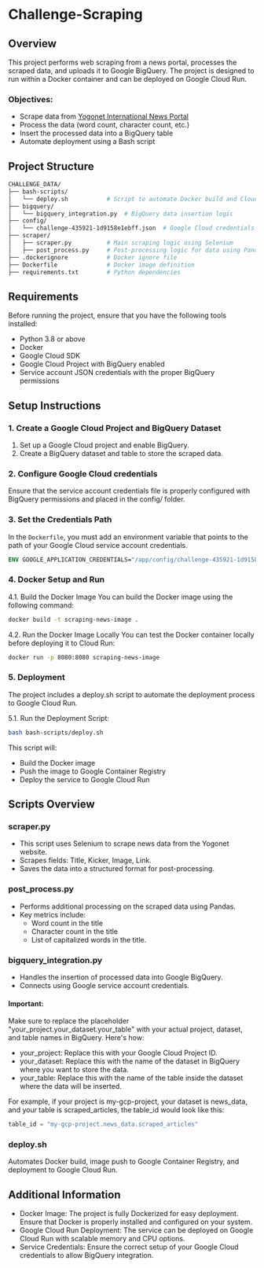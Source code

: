 # Challenge-Scraping


## Overview

This project performs web scraping from a news portal, processes the scraped data, and uploads it to Google BigQuery. The project is designed to run within a Docker container and can be deployed on Google Cloud Run. 

### Objectives:
- Scrape data from [Yogonet International News Portal](https://www.yogonet.com/international/)
- Process the data (word count, character count, etc.)
- Insert the processed data into a BigQuery table
- Automate deployment using a Bash script


## Project Structure
```bash
CHALLENGE_DATA/
├── bash-scripts/
│   └── deploy.sh           # Script to automate Docker build and Cloud Run deployment
├── bigquery/
│   └── bigquery_integration.py  # BigQuery data insertion logic
├── config/
│   └── challenge-435921-1d9158e1ebff.json  # Google Cloud credentials for BigQuery
├── scraper/
│   ├── scraper.py          # Main scraping logic using Selenium
│   ├── post_process.py     # Post-processing logic for data using Pandas
├── .dockerignore           # Docker ignore file
├── Dockerfile              # Docker image definition
├── requirements.txt        # Python dependencies
```

## Requirements

Before running the project, ensure that you have the following tools installed:

- Python 3.8 or above
- Docker
- Google Cloud SDK
- Google Cloud Project with BigQuery enabled
- Service account JSON credentials with the proper BigQuery permissions

## Setup Instructions

### 1. Create a Google Cloud Project and BigQuery Dataset
1. Set up a Google Cloud project and enable BigQuery.
2. Create a BigQuery dataset and table to store the scraped data.

### 2. Configure Google Cloud credentials
Ensure that the service account credentials file is properly configured with BigQuery permissions and placed in the config/ folder.

### 3. Set the Credentials Path
In the `Dockerfile`, you must add an environment variable that points to the path of your Google Cloud service account credentials.

```dockerfile
ENV GOOGLE_APPLICATION_CREDENTIALS="/app/config/challenge-435921-1d9158e1ebff.json"
```

### 4. Docker Setup and Run
4.1. Build the Docker Image
You can build the Docker image using the following command:

```bash
docker build -t scraping-news-image .
```

4.2. Run the Docker Image Locally
You can test the Docker container locally before deploying it to Cloud Run:


```bash
docker run -p 8080:8080 scraping-news-image
```

### 5. Deployment
The project includes a deploy.sh script to automate the deployment process to Google Cloud Run.

5.1. Run the Deployment Script:

```bash
bash bash-scripts/deploy.sh
```

This script will:

- Build the Docker image
- Push the image to Google Container Registry
- Deploy the service to Google Cloud Run


## Scripts Overview

### scraper.py
- This script uses Selenium to scrape news data from the Yogonet website.
- Scrapes fields: Title, Kicker, Image, Link.
- Saves the data into a structured format for post-processing.

### post_process.py
- Performs additional processing on the scraped data using Pandas.
- Key metrics include:
    - Word count in the title
    - Character count in the title
    - List of capitalized words in the title.

### bigquery_integration.py
- Handles the insertion of processed data into Google BigQuery.
- Connects using Google service account credentials.

#### Important:
Make sure to replace the placeholder "your_project.your_dataset.your_table" with your actual project, dataset, and table names in BigQuery. Here's how:

- your_project: Replace this with your Google Cloud Project ID.
- your_dataset: Replace this with the name of the dataset in BigQuery where you want to store the data.
- your_table: Replace this with the name of the table inside the dataset where the data will be inserted.

For example, if your project is my-gcp-project, your dataset is news_data, and your table is scraped_articles, the table_id would look like this:

```py
table_id = "my-gcp-project.news_data.scraped_articles"
```

### deploy.sh
Automates Docker build, image push to Google Container Registry, and deployment to Google Cloud Run.


## Additional Information
- Docker Image: The project is fully Dockerized for easy deployment. Ensure that Docker is properly installed and configured on your system.
- Google Cloud Run Deployment: The service can be deployed on Google Cloud Run with scalable memory and CPU options.
- Service Credentials: Ensure the correct setup of your Google Cloud credentials to allow BigQuery integration.